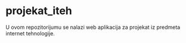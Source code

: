 # projekat_iteh
U ovom repozitorijumu se nalazi web aplikacija za projekat iz predmeta internet tehnologije. 
